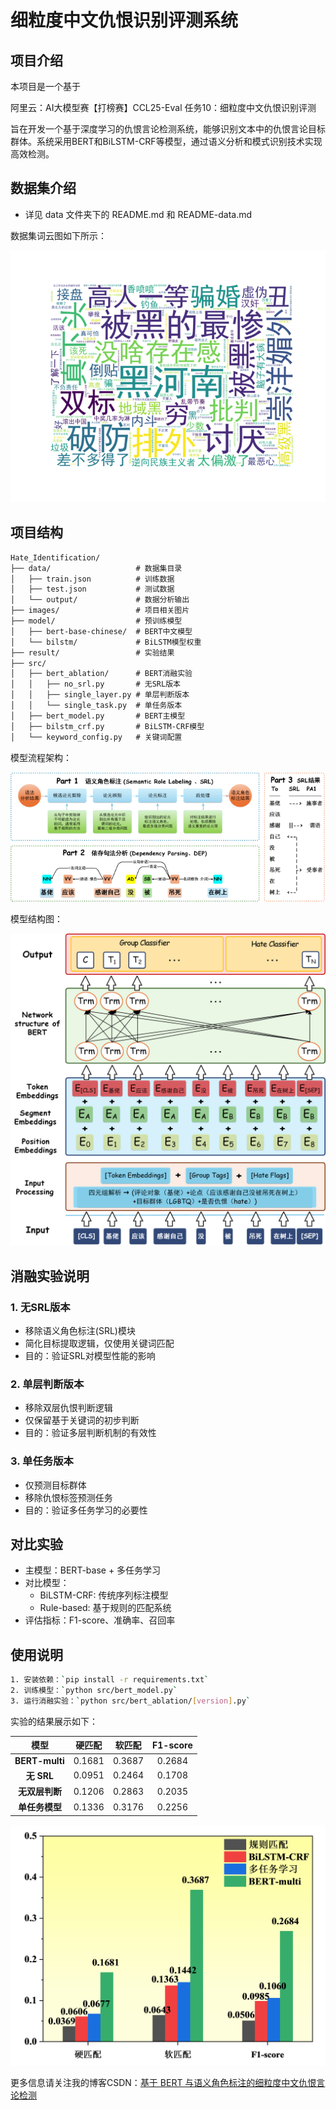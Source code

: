 # **细粒度中文仇恨识别评测系统**



## 项目介绍

本项目是一个基于

阿里云：AI大模型赛【打榜赛】CCL25-Eval 任务10：细粒度中文仇恨识别评测

旨在开发一个基于深度学习的仇恨言论检测系统，能够识别文本中的仇恨言论目标群体。系统采用BERT和BiLSTM-CRF等模型，通过语义分析和模式识别技术实现高效检测。



## 数据集介绍
- 详见 data 文件夹下的 README.md 和 README-data.md

数据集词云图如下所示：

![cloud](./images/wordcloud.png)

## 项目结构

```markdown
Hate_Identification/
├── data/                   # 数据集目录
│   ├── train.json          # 训练数据
│   ├── test.json           # 测试数据
│   └── output/             # 数据分析输出
├── images/                 # 项目相关图片
├── model/                  # 预训练模型
│   ├── bert-base-chinese/  # BERT中文模型
│   └── bilstm/             # BiLSTM模型权重
├── result/                 # 实验结果
├── src/
│   ├── bert_ablation/      # BERT消融实验
│   │   ├── no_srl.py       # 无SRL版本
│   │   ├── single_layer.py # 单层判断版本
│   │   └── single_task.py  # 单任务版本
│   ├── bert_model.py       # BERT主模型
│   ├── bilstm_crf.py       # BiLSTM-CRF模型
│   └── keyword_config.py   # 关键词配置
```



模型流程架构：

![flow](./images/flow.png)

模型结构图：

![model](./images/model.png)



## 消融实验说明

### 1. 无SRL版本
- 移除语义角色标注(SRL)模块
- 简化目标提取逻辑，仅使用关键词匹配
- 目的：验证SRL对模型性能的影响

### 2. 单层判断版本
- 移除双层仇恨判断逻辑
- 仅保留基于关键词的初步判断
- 目的：验证多层判断机制的有效性

### 3. 单任务版本
- 仅预测目标群体
- 移除仇恨标签预测任务
- 目的：验证多任务学习的必要性



## 对比实验

- 主模型：BERT-base + 多任务学习
- 对比模型：
  - BiLSTM-CRF: 传统序列标注模型
  - Rule-based: 基于规则的匹配系统
- 评估指标：F1-score、准确率、召回率



## 使用说明

```bash
1. 安装依赖：`pip install -r requirements.txt`
2. 训练模型：`python src/bert_model.py`
3. 运行消融实验：`python src/bert_ablation/[version].py`
```



实验的结果展示如下：

|      模型      | 硬匹配 | 软匹配 | F1-score |
| :------------: | :----: | :----: | :------: |
| **BERT-multi** | 0.1681 | 0.3687 |  0.2684  |
|   **无 SRL**   | 0.0951 | 0.2464 |  0.1708  |
| **无双层判断** | 0.1206 | 0.2863 |  0.2035  |
| **单任务模型** | 0.1336 | 0.3176 |  0.2256  |

![compare](./images/compare.png)

更多信息请关注我的博客CSDN：[基于 BERT 与语义角色标注的细粒度中文仇恨言论检测](https://blog.csdn.net/soejjdiwjssundo/article/details/148812687)

